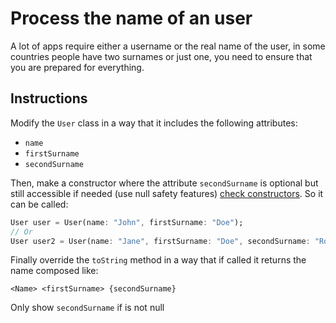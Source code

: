 # Process the name of an user

A lot of apps require either a username or the real name of the user, in some countries people have two surnames or just one, you need to ensure that you are prepared for everything.

## Instructions

Modify the `User` class in a way that it includes the following attributes:

- `name`
- `firstSurname`
- `secondSurname`

Then, make a constructor where the attribute `secondSurname` is optional but still accessible if needed (use null safety features) [check constructors](https://dart.dev/language/constructors#instance-variable-initialization). So it can be called:

```dart
User user = User(name: "John", firstSurname: "Doe");
// Or 
User user2 = User(name: "Jane", firstSurname: "Doe", secondSurname: "Roe");
```

Finally override the `toString` method in a way that if called it returns the name composed like:

`<Name> <firstSurname> {secondSurname}`

Only show `secondSurname` if is not null
